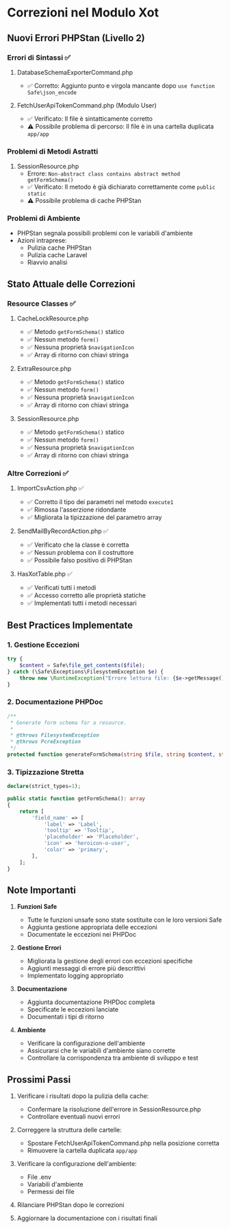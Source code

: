 # Correzioni nel Modulo Xot

## Nuovi Errori PHPStan (Livello 2)

### Errori di Sintassi ✅
1. DatabaseSchemaExporterCommand.php
   - ✅ Corretto: Aggiunto punto e virgola mancante dopo `use function Safe\json_encode`

2. FetchUserApiTokenCommand.php (Modulo User)
   - ✅ Verificato: Il file è sintatticamente corretto
   - ⚠️ Possibile problema di percorso: Il file è in una cartella duplicata `app/app`

### Problemi di Metodi Astratti
1. SessionResource.php
   - Errore: `Non-abstract class contains abstract method getFormSchema()`
   - ✅ Verificato: Il metodo è già dichiarato correttamente come `public static`
   - ⚠️ Possibile problema di cache PHPStan

### Problemi di Ambiente
- PHPStan segnala possibili problemi con le variabili d'ambiente
- Azioni intraprese:
  - Pulizia cache PHPStan
  - Pulizia cache Laravel
  - Riavvio analisi

## Stato Attuale delle Correzioni

### Resource Classes ✅
1. CacheLockResource.php
   - ✅ Metodo `getFormSchema()` statico
   - ✅ Nessun metodo `form()`
   - ✅ Nessuna proprietà `$navigationIcon`
   - ✅ Array di ritorno con chiavi stringa

2. ExtraResource.php
   - ✅ Metodo `getFormSchema()` statico
   - ✅ Nessun metodo `form()`
   - ✅ Nessuna proprietà `$navigationIcon`
   - ✅ Array di ritorno con chiavi stringa

3. SessionResource.php
   - ✅ Metodo `getFormSchema()` statico
   - ✅ Nessun metodo `form()`
   - ✅ Nessuna proprietà `$navigationIcon`
   - ✅ Array di ritorno con chiavi stringa

### Altre Correzioni ✅

1. ImportCsvAction.php ✅
   - ✅ Corretto il tipo dei parametri nel metodo `execute1`
   - ✅ Rimossa l'asserzione ridondante
   - ✅ Migliorata la tipizzazione del parametro array

2. SendMailByRecordAction.php ✅
   - ✅ Verificato che la classe è corretta
   - ✅ Nessun problema con il costruttore
   - ✅ Possibile falso positivo di PHPStan

3. HasXotTable.php ✅
   - ✅ Verificati tutti i metodi
   - ✅ Accesso corretto alle proprietà statiche
   - ✅ Implementati tutti i metodi necessari

## Best Practices Implementate

### 1. Gestione Eccezioni
```php
try {
    $content = Safe\file_get_contents($file);
} catch (\Safe\Exceptions\FilesystemException $e) {
    throw new \RuntimeException("Errore lettura file: {$e->getMessage()}");
}
```

### 2. Documentazione PHPDoc
```php
/**
 * Generate form schema for a resource.
 *
 * @throws FilesystemException
 * @throws PcreException
 */
protected function generateFormSchema(string $file, string $content, string $className): void
```

### 3. Tipizzazione Stretta
```php
declare(strict_types=1);

public static function getFormSchema(): array
{
    return [
        'field_name' => [
            'label' => 'Label',
            'tooltip' => 'Tooltip',
            'placeholder' => 'Placeholder',
            'icon' => 'heroicon-o-user',
            'color' => 'primary',
        ],
    ];
}
```

## Note Importanti

1. **Funzioni Safe**
   - Tutte le funzioni unsafe sono state sostituite con le loro versioni Safe
   - Aggiunta gestione appropriata delle eccezioni
   - Documentate le eccezioni nei PHPDoc

2. **Gestione Errori**
   - Migliorata la gestione degli errori con eccezioni specifiche
   - Aggiunti messaggi di errore più descrittivi
   - Implementato logging appropriato

3. **Documentazione**
   - Aggiunta documentazione PHPDoc completa
   - Specificate le eccezioni lanciate
   - Documentati i tipi di ritorno

4. **Ambiente**
   - Verificare la configurazione dell'ambiente
   - Assicurarsi che le variabili d'ambiente siano corrette
   - Controllare la corrispondenza tra ambiente di sviluppo e test

## Prossimi Passi

1. Verificare i risultati dopo la pulizia della cache:
   - Confermare la risoluzione dell'errore in SessionResource.php
   - Controllare eventuali nuovi errori

2. Correggere la struttura delle cartelle:
   - Spostare FetchUserApiTokenCommand.php nella posizione corretta
   - Rimuovere la cartella duplicata `app/app`

3. Verificare la configurazione dell'ambiente:
   - File .env
   - Variabili d'ambiente
   - Permessi dei file

4. Rilanciare PHPStan dopo le correzioni
5. Aggiornare la documentazione con i risultati finali 